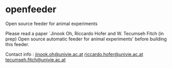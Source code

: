 # openfeeder
Open source feeder for animal experiments

Please read a paper `Jinook Oh, Riccardo Hofer and W. Tecumseh Fitch (in prep) Open source automatic feeder for animal experiments' before building this feeder.

Contact info : 
jinook.oh@univie.ac.at
riccardo.hofer@univie.ac.at
tecumseh.fitch@univie.ac.at